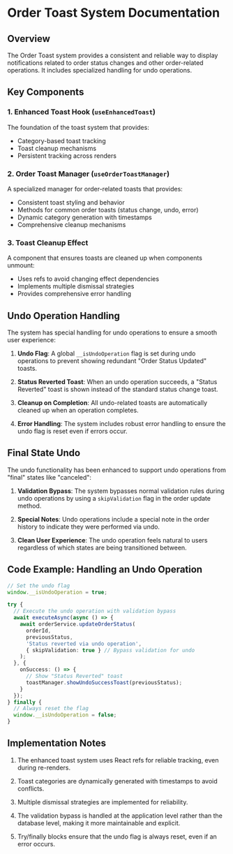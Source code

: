 # Order Toast System Documentation

## Overview

The Order Toast system provides a consistent and reliable way to display notifications related to order status changes and other order-related operations. It includes specialized handling for undo operations.

## Key Components

### 1. Enhanced Toast Hook (`useEnhancedToast`)

The foundation of the toast system that provides:
- Category-based toast tracking
- Toast cleanup mechanisms
- Persistent tracking across renders

### 2. Order Toast Manager (`useOrderToastManager`)

A specialized manager for order-related toasts that provides:
- Consistent toast styling and behavior
- Methods for common order toasts (status change, undo, error)
- Dynamic category generation with timestamps
- Comprehensive cleanup mechanisms

### 3. Toast Cleanup Effect

A component that ensures toasts are cleaned up when components unmount:
- Uses refs to avoid changing effect dependencies
- Implements multiple dismissal strategies
- Provides comprehensive error handling

## Undo Operation Handling

The system has special handling for undo operations to ensure a smooth user experience:

1. **Undo Flag**: A global `__isUndoOperation` flag is set during undo operations to prevent showing redundant "Order Status Updated" toasts.

2. **Status Reverted Toast**: When an undo operation succeeds, a "Status Reverted" toast is shown instead of the standard status change toast.

3. **Cleanup on Completion**: All undo-related toasts are automatically cleaned up when an operation completes.

4. **Error Handling**: The system includes robust error handling to ensure the undo flag is reset even if errors occur.

## Final State Undo

The undo functionality has been enhanced to support undo operations from "final" states like "canceled":

1. **Validation Bypass**: The system bypasses normal validation rules during undo operations by using a `skipValidation` flag in the order update method.

2. **Special Notes**: Undo operations include a special note in the order history to indicate they were performed via undo.

3. **Clean User Experience**: The undo operation feels natural to users regardless of which states are being transitioned between.

## Code Example: Handling an Undo Operation

```typescript
// Set the undo flag
window.__isUndoOperation = true;

try {
  // Execute the undo operation with validation bypass
  await executeAsync(async () => {
    await orderService.updateOrderStatus(
      orderId,
      previousStatus,
      'Status reverted via undo operation',
      { skipValidation: true } // Bypass validation for undo
    );
  }, {
    onSuccess: () => {
      // Show "Status Reverted" toast
      toastManager.showUndoSuccessToast(previousStatus);
    }
  });
} finally {
  // Always reset the flag
  window.__isUndoOperation = false;
}
```

## Implementation Notes

1. The enhanced toast system uses React refs for reliable tracking, even during re-renders.

2. Toast categories are dynamically generated with timestamps to avoid conflicts.

3. Multiple dismissal strategies are implemented for reliability.

4. The validation bypass is handled at the application level rather than the database level, making it more maintainable and explicit.

5. Try/finally blocks ensure that the undo flag is always reset, even if an error occurs.
